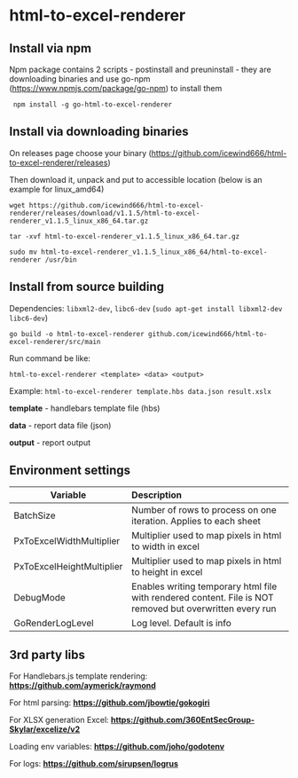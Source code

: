  # html-to-excel-renderer

 ## Install via npm

Npm package contains 2 scripts - postinstall and preuninstall - they are downloading binaries and use go-npm 
(https://www.npmjs.com/package/go-npm) to install them

` npm install -g go-html-to-excel-renderer`
 
 

 ## Install via downloading binaries
 On releases page choose your binary (https://github.com/icewind666/html-to-excel-renderer/releases)
 
 Then download it, unpack and put to accessible location
 (below is an example for linux_amd64)
 
 `wget https://github.com/icewind666/html-to-excel-renderer/releases/download/v1.1.5/html-to-excel-renderer_v1.1.5_linux_x86_64.tar.gz`

 `tar -xvf html-to-excel-renderer_v1.1.5_linux_x86_64.tar.gz`


 `sudo mv html-to-excel-renderer_v1.1.5_linux_x86_64/html-to-excel-renderer /usr/bin`


## Install from source building

 Dependencies: 
 `libxml2-dev`, `libc6-dev`
(`sudo apt-get install libxml2-dev libc6-dev`)
 

`go build -o html-to-excel-renderer github.com/icewind666/html-to-excel-renderer/src/main `

Run command be like:

`html-to-excel-renderer <template> <data> <output>`

Example: `html-to-excel-renderer template.hbs data.json result.xslx`


**template** - handlebars template file (hbs)

**data** - report data file (json)

**output** - report output


## Environment settings

| Variable      | Description   |
| ------------- |:-------------|
| BatchSize     | Number of rows to process on one iteration. Applies to each sheet |
| PxToExcelWidthMultiplier     | Multiplier used to map pixels in html to width in excel |
| PxToExcelHeightMultiplier     | Multiplier used to map pixels in html to height in excel |
| DebugMode     | Enables writing temporary html file with rendered content. File is NOT removed but overwritten every run |
| GoRenderLogLevel     | Log level. Default is info |

## 3rd party libs

For Handlebars.js template rendering:
**https://github.com/aymerick/raymond**

 For html parsing:
 **https://github.com/jbowtie/gokogiri**
 
 For XLSX generation Excel:
 **https://github.com/360EntSecGroup-Skylar/excelize/v2**

Loading env variables:
**https://github.com/joho/godotenv**

For logs:
**https://github.com/sirupsen/logrus**
 
 
 
